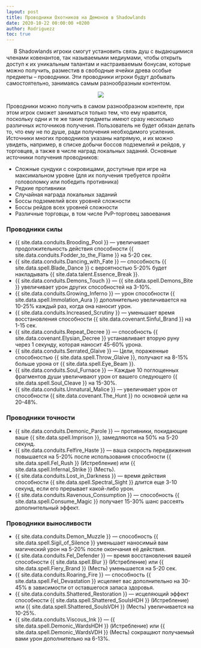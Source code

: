 ```yaml
---
layout: post
title: Проводники Охотников на Демонов в Shadowlands
date: 2020-10-22 00:00:00 +0200
author: Rodriguezz
toc: true
---
```


<p style="text-indent: 20px;">В Shadowlands игроки смогут установить связь душ с выдающимися членами ковенантов, так называемыми медиумами, чтобы открыть доступ к их уникальным талантам и настраиваемым бонусам, которые можно получить, разместив в свободные ячейки древа особые предметы – проводники.  Эти проводники игроки будут добывать самостоятельно, занимаясь самым разнообразным контентом.</p>

<p align="center" width="100%"> <img src="{{ site.url }}/assets/img/blog/conduits/conduits_logo.jpg"> </p>

Проводники можно получить в самом разнообразном контенте, при этом игрок сможет заниматься только тем, что ему нравится, поскольку одни и те же такие предметы имеют сразу несколько различных источников получения. Пользователь не будет обязан делать то, что ему не по душе, ради получения необходимого усиления. Источники многих проводников указаны напрямую, и их можно увидеть, например, в списке добычи боссов подземелий и рейдов, у торговцев, а также в числе наград локальных заданий. Основные источники получения проводников:

* Сложные сундуки с сокровищами, доступные при игре на максимальном уровне (для их получения требуется пройти головоломку или победить противника)
* Редкие противники
* Случайная награда локальных заданий
* Боссы подземелий всех уровней сложности
* Боссы рейдов всех уровней сложности
* Различные торговцы, в том числе PvP-торговец завоевания

### Проводники силы

* {{ site.data.conduits.Brooding_Pool }} — увеличивает продолжительность действия способности {{ site.data.conduits.Fodder_to_the_Flame }} на 5-20 сек.
* {{ site.data.conduits.Dancing_with_Fate }} — способность {{ site.data.spell.Blade_Dance }} с вероятностью 5-20% будет накладывать {{ site.data.talent.Essence_Break }}.
* {{ site.data.conduits.Demons_Touch }} — {{ site.data.spell.Demons_Bite }} увеличивает урон других способностей на 3-10%.
* {{ site.data.conduits.Growing_Inferno }} — урон способности {{ site.data.spell.Immolation_Aura }} дополнительно увеличивается на 10-25% каждый раз, когда она наносит урон.
* {{ site.data.conduits.Increased_Scrutiny }} — уменьшает время восстановления способности {{ site.data.covenant.Sinful_Brand }} на 1-15 сек.
* {{ site.data.conduits.Repeat_Decree }} — способность {{ site.data.covenant.Elysian_Decree }} устанавливает вторую руну через 1 секунду, которая наносит 45-60% урона.
* {{ site.data.conduits.Serrated_Glaive }} — Цели, пораженные способностью {{ site.data.spell.Throw_Glaive }}, получают на 8-15% больше урона от {{ site.data.spell.Eye_Beam }}.
* {{ site.data.conduits.Soul_Furnace }} — Каждые 10 поглощенных фрагментов души увеличивают урон от вашего следующего {{ site.data.spell.Soul_Cleave }} на 15-30%.
* {{ site.data.conduits.Unnatural_Malice }} — увеличивает урон от способности {{ site.data.covenant.The_Hunt }} по основной цели на 20-48%.

### Проводники точности

* {{ site.data.conduits.Demonic_Parole }} — противники, покидающие ваше {{ site.data.spell.Imprison }}, замедляются на 50% на 5-20 секунд.
* {{ site.data.conduits.Felfire_Haste }} — ваша скорость передвижения повышается на 5-20% после использования способности {{ site.data.spell.Fel_Rush }} (Истребление) или {{ site.data.spell.Infernal_Strike }} (Месть).
* {{ site.data.conduits.Lost_in_Darkness }} — время действия способности {{ site.data.spell.Spectral_Sight }} длится еще 3-10 секунд, если его прерывает какой-либо урон.
* {{ site.data.conduits.Ravenous_Consumption }} — способность {{ site.data.spell.Consume_Magic }} получает 15-30% шанс рассеять дополнительный эффект.

### Проводники выносливости 

* {{ site.data.conduits.Demon_Muzzle }} — способность {{ site.data.spell.Sigil_of_Silence }} уменьшает наносимый вам магический урон на 5-20% после окончания её действия.
* {{ site.data.conduits.Fel_Defender }} — время восстановления вашей способности {{ site.data.spell.Blur }} (Истребление) или {{ site.data.spell.Fiery_Brand }} (Месть) уменьшается на 5-20 сек.
* {{ site.data.conduits.Roaring_Fire }} — способность {{ site.data.spell.Fel_Devastation }} исцеляет вас дополнительно на 30-45% в зависимости от оставшегося запаса здоровья.
* {{ site.data.conduits.Shattered_Restoration }} — исцеляющий эффект способности {{ site.data.spell.Shattered_SoulsHDH }} (Истребление) или {{ site.data.spell.Shattered_SoulsVDH }} (Месть) увеличивается на 10-25%.
* {{ site.data.conduits.Viscous_Ink }} — {{ site.data.spell.Demonic_WardsHDH }} (Истребление) или {{ site.data.spell.Demonic_WardsVDH }} (Месть) сокращают получаемый вами урон дополнительно на 6-13%.






















